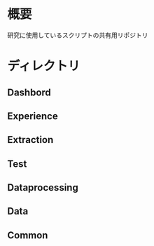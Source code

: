 # 概要
研究に使用しているスクリプトの共有用リポジトリ

# ディレクトリ
## Dashbord
## Experience
## Extraction
## Test
## Dataprocessing
## Data
## Common
